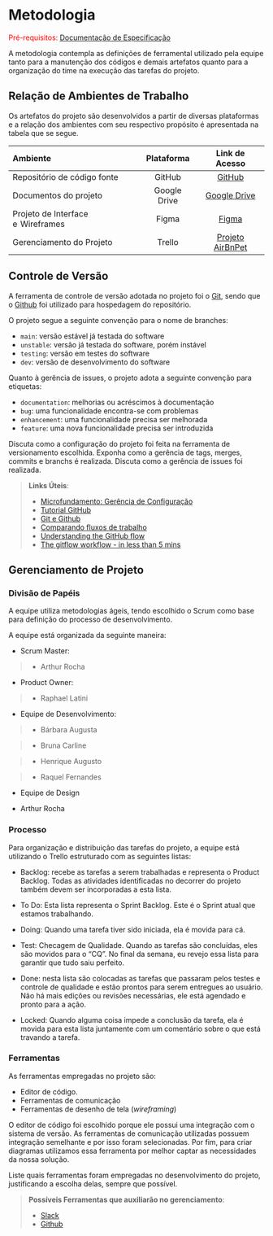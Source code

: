 
# Metodologia

<span style="color:red">Pré-requisitos: <a href="2-Especificação do Projeto.md"> Documentação de Especificação</a></span>

A metodologia contempla as definições de ferramental utilizado pela equipe tanto para a manutenção dos códigos e demais artefatos quanto para a organização do time na execução das tarefas do projeto.

## Relação de Ambientes de Trabalho

Os artefatos do projeto são desenvolvidos a partir de diversas plataformas e a relação dos ambientes com seu respectivo propósito é apresentada na tabela que se segue. 

Ambiente|Plataforma|Link de Acesso
|:--------|:----------:|:--------------:|
|Repositório de código fonte|GitHub|  [GitHub](https://github.com/ICEI-PUC-Minas-PMV-ADS/pmv-ads-2022-2-e3-proj-mov-t1-time3_airbnpets)|
|Documentos do projeto|Google Drive|[Google Drive](https://drive.google.com/drive/folders/18Un3_VGCzc43zS4sqI4PKXDmpYd4Nrv2?usp=sharing)|
|Projeto de Interface e  Wireframes|Figma|[Figma](https://www.figma.com/file/fMX7HnRXcDDJTibfLEijcY/AirbnPets?node-id=0%3A1)|
|Gerenciamento do Projeto|Trello|[Projeto AirBnPet](https://trello.com/b/bPXeFHhv/projeto-pet)|

## Controle de Versão

A ferramenta de controle de versão adotada no projeto foi o
[Git](https://git-scm.com/), sendo que o [Github](https://github.com)
foi utilizado para hospedagem do repositório.

O projeto segue a seguinte convenção para o nome de branches:

- `main`: versão estável já testada do software
- `unstable`: versão já testada do software, porém instável
- `testing`: versão em testes do software
- `dev`: versão de desenvolvimento do software

Quanto à gerência de issues, o projeto adota a seguinte convenção para
etiquetas:

- `documentation`: melhorias ou acréscimos à documentação
- `bug`: uma funcionalidade encontra-se com problemas
- `enhancement`: uma funcionalidade precisa ser melhorada
- `feature`: uma nova funcionalidade precisa ser introduzida

Discuta como a configuração do projeto foi feita na ferramenta de versionamento escolhida. Exponha como a gerência de tags, merges, commits e branchs é realizada. Discuta como a gerência de issues foi realizada.

> **Links Úteis**:
> - [Microfundamento: Gerência de Configuração](https://pucminas.instructure.com/courses/87878/)
> - [Tutorial GitHub](https://guides.github.com/activities/hello-world/)
> - [Git e Github](https://www.youtube.com/playlist?list=PLHz_AreHm4dm7ZULPAmadvNhH6vk9oNZA)
>  - [Comparando fluxos de trabalho](https://www.atlassian.com/br/git/tutorials/comparing-workflows)
> - [Understanding the GitHub flow](https://guides.github.com/introduction/flow/)
> - [The gitflow workflow - in less than 5 mins](https://www.youtube.com/watch?v=1SXpE08hvGs)

## Gerenciamento de Projeto

### Divisão de Papéis

A equipe utiliza metodologias ágeis, tendo escolhido o Scrum como base para definição do processo de desenvolvimento.

A equipe está organizada da seguinte maneira:
-	Scrum Master: 

> -	Arthur Rocha

-	Product Owner: 

> -	Raphael Latini

-	Equipe de Desenvolvimento:

> -	Bárbara Augusta

> -	Bruna Carline

> -	Henrique Augusto

> -	Raquel Fernandes

-	Equipe de Design

-	Arthur Rocha

### Processo

Para organização e distribuição das tarefas do projeto, a equipe está utilizando o Trello estruturado com as seguintes listas: 

-	Backlog: recebe as tarefas a serem trabalhadas e representa o Product Backlog. Todas as atividades identificadas no decorrer do projeto também devem ser incorporadas a esta lista.

-	To Do: Esta lista representa o Sprint Backlog. Este é o Sprint atual que estamos trabalhando.

-	Doing: Quando uma tarefa tiver sido iniciada, ela é movida para cá.

-	Test: Checagem de Qualidade. Quando as tarefas são concluídas, eles são movidos para o “CQ”. No final da semana, eu revejo essa lista para garantir que tudo saiu perfeito.

-	Done: nesta lista são colocadas as tarefas que passaram pelos testes e controle de qualidade e estão prontos para serem entregues ao usuário. Não há mais edições ou revisões necessárias, ele está agendado e pronto para a ação.

-	Locked: Quando alguma coisa impede a conclusão da tarefa, ela é movida para esta lista juntamente com um comentário sobre o que está travando a tarefa.

### Ferramentas

As ferramentas empregadas no projeto são:

- Editor de código.
- Ferramentas de comunicação
- Ferramentas de desenho de tela (_wireframing_)

O editor de código foi escolhido porque ele possui uma integração com o sistema de versão. As ferramentas de comunicação utilizadas possuem integração semelhante e por isso foram selecionadas. Por fim, para criar diagramas utilizamos essa ferramenta por melhor captar as necessidades da nossa solução.

Liste quais ferramentas foram empregadas no desenvolvimento do projeto, justificando a escolha delas, sempre que possível.
 
> **Possíveis Ferramentas que auxiliarão no gerenciamento**: 
> - [Slack](https://slack.com/)
> - [Github](https://github.com/)
